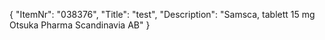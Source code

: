 {
  "ItemNr": "038376",
  "Title": "test",
  "Description": "Samsca, tablett 15 mg Otsuka Pharma Scandinavia AB"
}